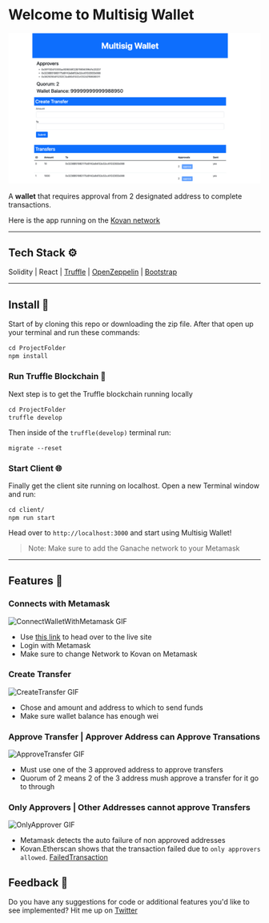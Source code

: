 # Welcome to Multisig Wallet

![WalletScreenShot](https://raw.githubusercontent.com/jacobvanschenck/Multisig-Wallet/master/GIFs/MultisigWallet.png)

A **wallet** that requires approval from 2 designated address to complete transactions.

Here is the app running on the [Kovan network](https://multi-sig-wallet-vs.netlify.app/)

---

## Tech Stack ⚙️

Solidity | React | [Truffle](https://trufflesuite.com/) | [OpenZeppelin](https://github.com/OpenZeppelin/openzeppelin-contracts) | [Bootstrap](https://getbootstrap.com/)

---

## Install 💾

Start of by cloning this repo or downloading the zip file.
After that open up your terminal and run these commands:

```
cd ProjectFolder
npm install
```

### Run Truffle Blockchain 🔗

Next step is to get the Truffle blockchain running locally

```
cd ProjectFolder
truffle develop
```

Then inside of the `truffle(develop)` terminal run:

```
migrate --reset
```

### Start Client 🌐

Finally get the client site running on localhost.
Open a new Terminal window and run:

```
cd client/
npm run start
```

Head over to `http://localhost:3000` and start using Multisig Wallet!

> Note:
> Make sure to add the Ganache network to your Metamask

---

## Features 📼

### Connects with Metamask

![ConnectWalletWithMetamask GIF](https://raw.githubusercontent.com/jacobvanschenck/Multisig-Wallet/master/GIFs/ConnectWalletWithMetamask.gif)

-   Use [this link](https://multi-sig-wallet-vs.netlify.app/) to head over to the live site
-   Login with Metamask
-   Make sure to change Network to Kovan on Metamask

### Create Transfer

![CreateTransfer GIF](https://raw.githubusercontent.com/jacobvanschenck/Multisig-Wallet/master/GIFs/CreateTransfer.gif)

-   Chose and amount and address to which to send funds
-   Make sure wallet balance has enough wei

### Approve Transfer | Approver Address can Approve Transations

![ApproveTransfer GIF](https://raw.githubusercontent.com/jacobvanschenck/Multisig-Wallet/master/GIFs/ApproveTransfer.gif)

-   Must use one of the 3 approved address to approve transfers
-   Quorum of 2 means 2 of the 3 address mush approve a transfer for it go to through

### Only Approvers | Other Addresses cannot approve Transfers

![OnlyApprover GIF](https://raw.githubusercontent.com/jacobvanschenck/Multisig-Wallet/master/GIFs/OnlyApprover.gif)

-   Metamask detects the auto failure of non approved addresses
-   Kovan.Etherscan shows that the transaction failed due to `only approvers allowed`. [FailedTransaction](https://kovan.etherscan.io/tx/0xc833486eb58cff0a9c1ac56ec312e706ebf5f469ca6c148577c01a287f7a6b8b)

## Feedback 🤝

Do you have any suggestions for code or additional features you'd like to see implemented? Hit me up on [Twitter](https://twitter.com/JacobVanSchenck)
